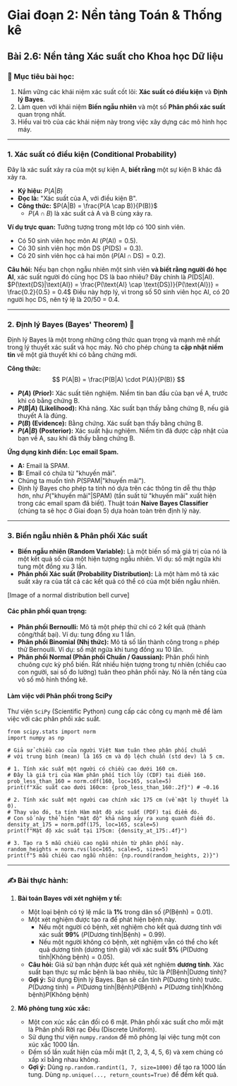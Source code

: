# Giai đoạn 2: Nền tảng Toán & Thống kê
## Bài 2.6: Nền tảng Xác suất cho Khoa học Dữ liệu

### **🎯 Mục tiêu bài học:**
1.  Nắm vững các khái niệm xác suất cốt lõi: **Xác suất có điều kiện** và **Định lý Bayes**.
2.  Làm quen với khái niệm **Biến ngẫu nhiên** và một số **Phân phối xác suất** quan trọng nhất.
3.  Hiểu vai trò của các khái niệm này trong việc xây dựng các mô hình học máy.

---

### **1. Xác suất có điều kiện (Conditional Probability)**

Đây là xác suất xảy ra của một sự kiện A, **biết rằng** một sự kiện B khác đã xảy ra.

* **Ký hiệu:** $P(A|B)$
* **Đọc là:** "Xác suất của A, với điều kiện B".
* **Công thức:** $P(A|B) = \frac{P(A \cap B)}{P(B)}$
    * $P(A \cap B)$ là xác suất cả A và B cùng xảy ra.

**Ví dụ trực quan:** Tưởng tượng trong một lớp có 100 sinh viên.
* Có 50 sinh viên học môn AI ($P(\text{AI}) = 0.5$).
* Có 30 sinh viên học môn DS ($P(\text{DS}) = 0.3$).
* Có 20 sinh viên học cả hai môn ($P(\text{AI} \cap \text{DS}) = 0.2$).

**Câu hỏi:** Nếu bạn chọn ngẫu nhiên một sinh viên **và biết rằng người đó học AI**, xác suất người đó cũng học DS là bao nhiêu?
Đây chính là $P(\text{DS}|\text{AI})$.
$P(\text{DS}|\text{AI}) = \frac{P(\text{AI} \cap \text{DS})}{P(\text{AI})} = \frac{0.2}{0.5} = 0.4$
Điều này hợp lý, vì trong số 50 sinh viên học AI, có 20 người học DS, nên tỷ lệ là 20/50 = 0.4.

---

### **2. Định lý Bayes (Bayes' Theorem) 🧠**

Định lý Bayes là một trong những công thức quan trọng và mạnh mẽ nhất trong lý thuyết xác suất và học máy. Nó cho phép chúng ta **cập nhật niềm tin** về một giả thuyết khi có bằng chứng mới.

**Công thức:**
$$ P(A|B) = \frac{P(B|A) \cdot P(A)}{P(B)} $$

* **$P(A)$ (Prior):** Xác suất tiên nghiệm. Niềm tin ban đầu của bạn về A, trước khi có bằng chứng B.
* **$P(B|A)$ (Likelihood):** Khả năng. Xác suất bạn thấy bằng chứng B, nếu giả thuyết A là đúng.
* **$P(B)$ (Evidence):** Bằng chứng. Xác suất bạn thấy bằng chứng B.
* **$P(A|B)$ (Posterior):** Xác suất hậu nghiệm. Niềm tin đã được cập nhật của bạn về A, sau khi đã thấy bằng chứng B.

**Ứng dụng kinh điển: Lọc email Spam.**
* **A:** Email là SPAM.
* **B:** Email có chứa từ "khuyến mãi".
* Chúng ta muốn tính $P(\text{SPAM}|\text{"khuyến mãi"})$.
* Định lý Bayes cho phép ta tính nó dựa trên các thông tin dễ thu thập hơn, như $P(\text{"khuyến mãi"}|\text{SPAM})$ (tần suất từ "khuyến mãi" xuất hiện trong các email spam đã biết). Thuật toán **Naive Bayes Classifier** (chúng ta sẽ học ở Giai đoạn 5) dựa hoàn toàn trên định lý này.

---

### **3. Biến ngẫu nhiên & Phân phối Xác suất**

* **Biến ngẫu nhiên (Random Variable):** Là một biến số mà giá trị của nó là một kết quả số của một hiện tượng ngẫu nhiên. Ví dụ: số mặt ngửa khi tung một đồng xu 3 lần.
* **Phân phối Xác suất (Probability Distribution):** Là một hàm mô tả xác suất xảy ra của tất cả các kết quả có thể có của một biến ngẫu nhiên. 

[Image of a normal distribution bell curve]


#### **Các phân phối quan trọng:**

* **Phân phối Bernoulli:** Mô tả một phép thử chỉ có 2 kết quả (thành công/thất bại). Ví dụ: tung đồng xu 1 lần.
* **Phân phối Binomial (Nhị thức):** Mô tả số lần thành công trong `n` phép thử Bernoulli. Ví dụ: số mặt ngửa khi tung đồng xu 10 lần.
* **Phân phối Normal (Phân phối Chuẩn / Gaussian):** Phân phối hình chuông cực kỳ phổ biến. Rất nhiều hiện tượng trong tự nhiên (chiều cao con người, sai số đo lường) tuân theo phân phối này. Nó là nền tảng của vô số mô hình thống kê.

#### **Làm việc với Phân phối trong SciPy**
Thư viện `SciPy` (Scientific Python) cung cấp các công cụ mạnh mẽ để làm việc với các phân phối xác suất.

    from scipy.stats import norm
    import numpy as np

    # Giả sử chiều cao của người Việt Nam tuân theo phân phối chuẩn
    # với trung bình (mean) là 165 cm và độ lệch chuẩn (std dev) là 5 cm.
    
    # 1. Tính xác suất một người có chiều cao dưới 160 cm.
    # Đây là giá trị của Hàm phân phối tích lũy (CDF) tại điểm 160.
    prob_less_than_160 = norm.cdf(160, loc=165, scale=5)
    print(f"Xác suất cao dưới 160cm: {prob_less_than_160:.2f}") # ~0.16

    # 2. Tính xác suất một người cao chính xác 175 cm (về mặt lý thuyết là 0).
    # Thay vào đó, ta tính Hàm mật độ xác suất (PDF) tại điểm đó.
    # Con số này thể hiện "mật độ" khả năng xảy ra xung quanh điểm đó.
    density_at_175 = norm.pdf(175, loc=165, scale=5)
    print(f"Mật độ xác suất tại 175cm: {density_at_175:.4f}")

    # 3. Tạo ra 5 mẫu chiều cao ngẫu nhiên từ phân phối này.
    random_heights = norm.rvs(loc=165, scale=5, size=5)
    print(f"5 mẫu chiều cao ngẫu nhiên: {np.round(random_heights, 2)}")

---

### **✍️ Bài thực hành:**

1.  **Bài toán Bayes với xét nghiệm y tế:**
    * Một loại bệnh có tỷ lệ mắc là **1%** trong dân số ($P(\text{Bệnh}) = 0.01$).
    * Một xét nghiệm được tạo ra để phát hiện bệnh này.
        * Nếu một người có bệnh, xét nghiệm cho kết quả dương tính với xác suất **99%** ($P(\text{Dương tính}|\text{Bệnh}) = 0.99$).
        * Nếu một người không có bệnh, xét nghiệm vẫn có thể cho kết quả dương tính (dương tính giả) với xác suất **5%** ($P(\text{Dương tính}|\text{Không bệnh}) = 0.05$).
    * **Câu hỏi:** Giả sử bạn nhận được kết quả xét nghiệm **dương tính**. Xác suất bạn thực sự mắc bệnh là bao nhiêu, tức là $P(\text{Bệnh}|\text{Dương tính})$?
    * **Gợi ý:** Sử dụng Định lý Bayes. Bạn sẽ cần tính $P(\text{Dương tính})$ trước.
      $P(\text{Dương tính}) = P(\text{Dương tính}|\text{Bệnh})P(\text{Bệnh}) + P(\text{Dương tính}|\text{Không bệnh})P(\text{Không bệnh})$

2.  **Mô phỏng tung xúc xắc:**
    * Một con xúc xắc cân đối có 6 mặt. Phân phối xác suất cho mỗi mặt là Phân phối Rời rạc Đều (Discrete Uniform).
    * Sử dụng thư viện `numpy.random` để mô phỏng lại việc tung một con xúc xắc 1000 lần.
    * Đếm số lần xuất hiện của mỗi mặt (1, 2, 3, 4, 5, 6) và xem chúng có xấp xỉ bằng nhau không.
    * **Gợi ý:** Dùng `np.random.randint(1, 7, size=1000)` để tạo ra 1000 lần tung. Dùng `np.unique(..., return_counts=True)` để đếm kết quả.